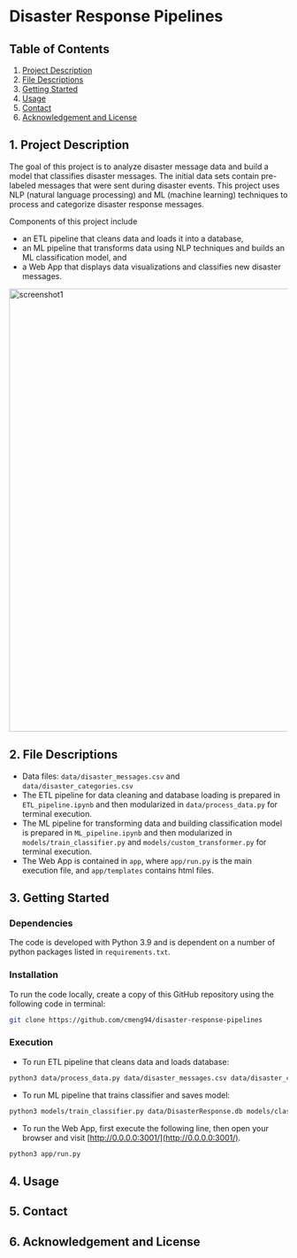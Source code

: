 # Disaster Response Pipelines

## Table of Contents
1. [Project Description](#intro)
2. [File Descriptions](#files)
3. [Getting Started](#start)
4. [Usage](#use)
5. [Contact](#contact)
6. [Acknowledgement and License](#acknowledge)


<a id='intro'></a>
## 1. Project Description
The goal of this project is to analyze disaster message data and build a model that classifies disaster messages. The initial data sets contain pre-labeled messages that were sent during disaster events. This project uses NLP (natural language processing) and ML (machine learning) techniques to process and categorize disaster response messages.

Components of this project include
* an ETL pipeline that cleans data and loads it into a database, 
* an ML pipeline that transforms data using NLP techniques and builds an ML classification model, and 
* a Web App that displays data visualizations and classifies new disaster messages.    
<img width="800" alt="screenshot1" src="https://user-images.githubusercontent.com/11303419/129129421-ec44aa2e-e08a-4033-85b6-4a6b55c37556.png">


<a id='files'></a>
## 2. File Descriptions
* Data files: `data/disaster_messages.csv` and `data/disaster_categories.csv`
* The ETL pipeline for data cleaning and database loading is prepared in `ETL_pipeline.ipynb` and then modularized in `data/process_data.py` for terminal execution.
* The ML pipeline for transforming data and building classification model is prepared in `ML_pipeline.ipynb` and then modularized in `models/train_classifier.py` and `models/custom_transformer.py` for terminal execution.
* The Web App is contained in `app`, where `app/run.py` is the main execution file, and `app/templates` contains html files.

<a id='start'></a>
## 3. Getting Started
### Dependencies
The code is developed with Python 3.9 and is dependent on a number of python packages listed in `requirements.txt`.

### Installation
To run the code locally, create a copy of this GitHub repository using the following code in terminal:
```sh
git clone https://github.com/cmeng94/disaster-response-pipelines
```
### Execution
* To run ETL pipeline that cleans data and loads database:
```sh
python3 data/process_data.py data/disaster_messages.csv data/disaster_categories.csv data/DisasterResponse.db
```
* To run ML pipeline that trains classifier and saves model:
```sh
python3 models/train_classifier.py data/DisasterResponse.db models/classifier.pkl
```
* To run the Web App, first execute the following line, then open your browser and visit [http://0.0.0.0:3001/](http://0.0.0.0:3001/).
```sh
python3 app/run.py
```

<a id='use'></a>
## 4. Usage

<a id='contact'></a>
## 5. Contact

<a id='acknowledge'></a>
## 6. Acknowledgement and License
